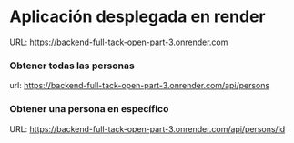 # Aplicación desplegada en render
URL: https://backend-full-tack-open-part-3.onrender.com
### Obtener todas las personas
url: https://backend-full-tack-open-part-3.onrender.com/api/persons
### Obtener una persona en específico
URL: https://backend-full-tack-open-part-3.onrender.com/api/persons/id